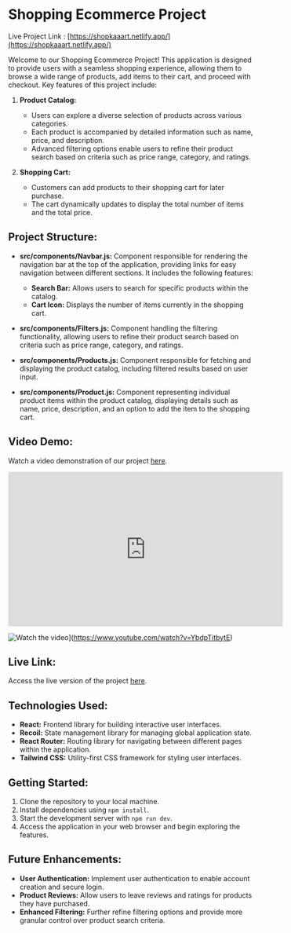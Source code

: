# Shopping Ecommerce Project

Live Project Link : [https://shopkaaart.netlify.app/](https://shopkaaart.netlify.app/)

Welcome to our Shopping Ecommerce Project! This application is designed to provide users with a seamless shopping experience, allowing them to browse a wide range of products, add items to their cart, and proceed with checkout. Key features of this project include:

1. **Product Catalog:**
   - Users can explore a diverse selection of products across various categories.
   - Each product is accompanied by detailed information such as name, price, and description.
   - Advanced filtering options enable users to refine their product search based on criteria such as price range, category, and ratings.

2. **Shopping Cart:**
   - Customers can add products to their shopping cart for later purchase.
   - The cart dynamically updates to display the total number of items and the total price.

## Project Structure:

- **src/components/Navbar.js:** Component responsible for rendering the navigation bar at the top of the application, providing links for easy navigation between different sections. It includes the following features:
   - **Search Bar:** Allows users to search for specific products within the catalog.
   - **Cart Icon:** Displays the number of items currently in the shopping cart.

- **src/components/Filters.js:** Component handling the filtering functionality, allowing users to refine their product search based on criteria such as price range, category, and ratings.

- **src/components/Products.js:** Component responsible for fetching and displaying the product catalog, including filtered results based on user input.

- **src/components/Product.js:** Component representing individual product items within the product catalog, displaying details such as name, price, description, and an option to add the item to the shopping cart.

## Video Demo:

Watch a video demonstration of our project [here](https://github.com/akshaydhayal/Ecommerce-App/blob/main/Project%20Demo.webm).
<iframe width="560" height="315" src="https://www.youtube.com/embed/YbdpTitbytE" frameborder="0" allowfullscreen></iframe>

![Watch the video](https://img.youtube.com/vi/YbdpTitbytE/0.jpg)](https://www.youtube.com/watch?v=YbdpTitbytE)

## Live Link:

Access the live version of the project [here](link_to_live_project).

## Technologies Used:

- **React:** Frontend library for building interactive user interfaces.
- **Recoil:** State management library for managing global application state.
- **React Router:** Routing library for navigating between different pages within the application.
- **Tailwind CSS:** Utility-first CSS framework for styling user interfaces.

## Getting Started:

1. Clone the repository to your local machine.
2. Install dependencies using `npm install`.
3. Start the development server with `npm run dev`.
4. Access the application in your web browser and begin exploring the features.

## Future Enhancements:

- **User Authentication:** Implement user authentication to enable account creation and secure login.
- **Product Reviews:** Allow users to leave reviews and ratings for products they have purchased.
- **Enhanced Filtering:** Further refine filtering options and provide more granular control over product search criteria.

